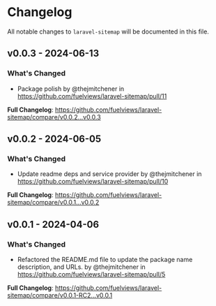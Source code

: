 # Changelog

All notable changes to `laravel-sitemap` will be documented in this file.

## v0.0.3 - 2024-06-13

### What's Changed

* Package polish by @thejmitchener in https://github.com/fuelviews/laravel-sitemap/pull/11

**Full Changelog**: https://github.com/fuelviews/laravel-sitemap/compare/v0.0.2...v0.0.3

## v0.0.2 - 2024-06-05

### What's Changed

* Update readme deps and service provider by @thejmitchener in https://github.com/fuelviews/laravel-sitemap/pull/10

**Full Changelog**: https://github.com/fuelviews/laravel-sitemap/compare/v0.0.1...v0.0.2

## v0.0.1 - 2024-04-06

### What's Changed

* Refactored the README.md file to update the package name description, and URLs. by @thejmitchener in https://github.com/fuelviews/laravel-sitemap/pull/5

**Full Changelog**: https://github.com/fuelviews/laravel-sitemap/compare/v0.0.1-RC2...v0.0.1
